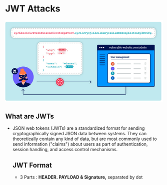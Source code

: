# JWT Attacks

![Untitled](JWT%20Attacks%20a4ed3825188a4d49a232784826050e63/Untitled.png)

## What are JWTs

- JSON web tokens (JWTs) are a standardized format for sending cryptographically signed JSON data between systems. They can theoretically contain any kind of data, but are most commonly used to send information ("claims") about users as part of authentication, session handling, and access control mechanisms.
    
    ## JWT Format
    
    - 3 Parts : **HEADER. PAYLOAD & Signature,** separated by dot